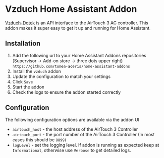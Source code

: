 # Vzduch Home Assistant Addon

[Vzduch-Dotek](https://github.com/tomea-aceris/vzduch-dotek) is an API interface to the AirTouch 3 AC controller. This addon makes it super easy to get it up and running for Home Assistant.

## Installation

1. Add the following url to your Home Assistant Addons repositories (Supervisor -> Add-on store -> three dots upper right) `https://github.com/tomea-aceris/home-assistant-addons`
2. Install the `vzduch` addon
3. Update the configuration to match your settings
4. Click `Save`
5. Start the addon
6. Check the logs to ensure the addon started correctly


## Configuration

The following configuration options are available via the addon UI

* `airtouch_host` - the host address of the AirTouch 3 Controller
* `airtouch_port` - the port number of the AirTouch 3 Controller (In most cases this should be `8899`)
* `logLevel` - set the logging level. If addon is running as expected keep at `Informational`, otherwise use `Verbose` to get detailed logs.
